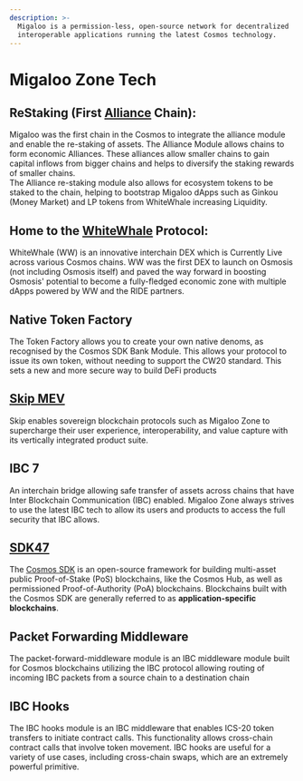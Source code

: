 ```yaml
---
description: >-
  Migaloo is a permission-less, open-source network for decentralized
  interoperable applications running the latest Cosmos technology.
---
```


# Migaloo Zone Tech

## **ReStaking** (**First** [**Alliance**](https://docs.alliance.money/) **Chain):**

Migaloo was the first chain in the Cosmos to integrate the alliance module and enable the re-staking of assets. The Alliance Module allows chains to form economic Alliances. These alliances allow smaller chains to gain capital inflows from bigger chains and helps to diversify the staking rewards of smaller chains.\
The Alliance re-staking module also allows for ecosystem tokens to be staked to the chain, helping to bootstrap Migaloo dApps such as Ginkou (Money Market) and LP tokens from WhiteWhale increasing Liquidity.

## Home to the [WhiteWhale](https://app.whitewhale.money/migaloo/dashboard) Protocol:

WhiteWhale (WW) is an innovative interchain DEX which is Currently Live across various Cosmos chains. WW was the first DEX to launch on Osmosis (not including Osmosis itself) and paved the way forward in boosting Osmosis' potential to become a fully-fledged economic zone with multiple dApps powered by WW and the RIDE partners.

## Native Token Factory

The Token Factory allows you to create your own native denoms, as recognised by the Cosmos SDK Bank Module. This allows your protocol to issue its own token, without needing to support the CW20 standard. This sets a new and more secure way to build DeFi products

## [Skip MEV](https://skip.money/)

Skip enables sovereign blockchain protocols such as Migaloo Zone to supercharge their user experience, interoperability, and value capture with its vertically integrated product suite.

## IBC 7

An interchain bridge allowing safe transfer of assets across chains that have Inter Blockchain Communication (IBC) enabled. Migaloo Zone always strives to use the latest IBC tech to allow its users and products to access the full security that IBC allows.

## [SDK47](https://docs.cosmos.network/)

The [Cosmos SDK](https://github.com/cosmos/cosmos-sdk) is an open-source framework for building multi-asset public Proof-of-Stake (PoS) blockchains, like the Cosmos Hub, as well as permissioned Proof-of-Authority (PoA) blockchains. Blockchains built with the Cosmos SDK are generally referred to as **application-specific blockchains**.

## Packet Forwarding Middleware

The packet-forward-middleware module is an IBC middleware module built for Cosmos blockchains utilizing the IBC protocol allowing routing of incoming IBC packets from a source chain to a destination chain

## IBC Hooks

The IBC hooks module is an IBC middleware that enables ICS-20 token transfers to initiate contract calls. This functionality allows cross-chain contract calls that involve token movement. IBC hooks are useful for a variety of use cases, including cross-chain swaps, which are an extremely powerful primitive.
